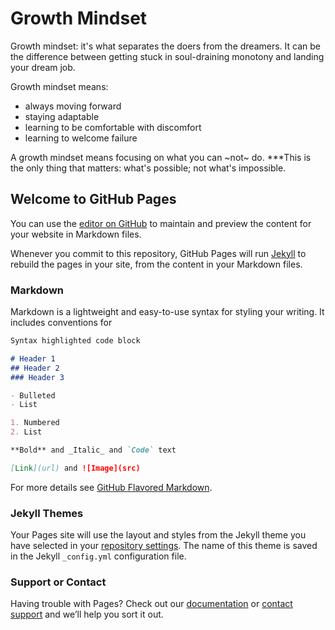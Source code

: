 # Growth Mindset

Growth mindset: it's what separates the doers from the dreamers. It can be the difference between getting stuck in soul-draining monotony and landing your dream job.

Growth mindset means:
* always moving forward
* staying adaptable
* learning to be comfortable with discomfort
* learning to welcome failure

A growth mindset means focusing on what you can ~not~ do. ***This is the only thing that matters: what's possible; not what's impossible.



## Welcome to GitHub Pages

You can use the [editor on GitHub](https://github.com/JRedmon1698/learning-journal/edit/master/README.md) to maintain and preview the content for your website in Markdown files.

Whenever you commit to this repository, GitHub Pages will run [Jekyll](https://jekyllrb.com/) to rebuild the pages in your site, from the content in your Markdown files.

### Markdown

Markdown is a lightweight and easy-to-use syntax for styling your writing. It includes conventions for

```markdown
Syntax highlighted code block

# Header 1
## Header 2
### Header 3

- Bulleted
- List

1. Numbered
2. List

**Bold** and _Italic_ and `Code` text

[Link](url) and ![Image](src)
```

For more details see [GitHub Flavored Markdown](https://guides.github.com/features/mastering-markdown/).

### Jekyll Themes

Your Pages site will use the layout and styles from the Jekyll theme you have selected in your [repository settings](https://github.com/JRedmon1698/learning-journal/settings). The name of this theme is saved in the Jekyll `_config.yml` configuration file.

### Support or Contact

Having trouble with Pages? Check out our [documentation](https://help.github.com/categories/github-pages-basics/) or [contact support](https://github.com/contact) and we’ll help you sort it out.
